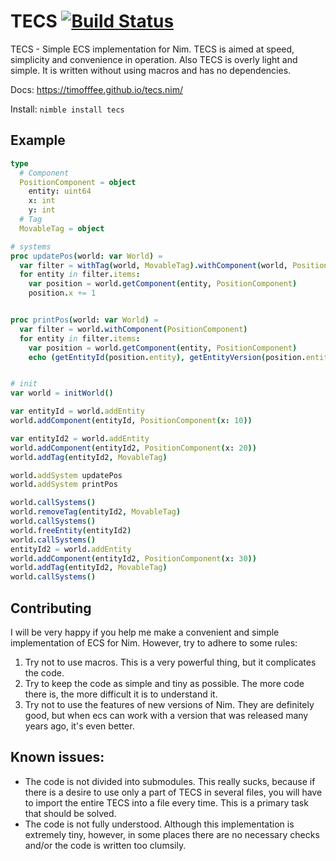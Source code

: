 # TECS [![Build Status](https://github.com/timofffee/tecs/workflows/CI/badge.svg?branch=master)](https://github.com/timofffee/tecs/actions?query=branch%3Amaster)


TECS - Simple ECS implementation for Nim. TECS is aimed at speed, simplicity and convenience in operation. Also TECS is overly light and simple. It is written without using macros and has no dependencies.

Docs: https://timofffee.github.io/tecs.nim/

Install: ```nimble install tecs```

## Example
```Nim
type 
  # Component
  PositionComponent = object
    entity: uint64
    x: int
    y: int
  # Tag
  MovableTag = object

# systems
proc updatePos(world: var World) =
  var filter = withTag(world, MovableTag).withComponent(world, PositionComponent)
  for entity in filter.items:
    var position = world.getComponent(entity, PositionComponent)
    position.x += 1


proc printPos(world: var World) =
  var filter = world.withComponent(PositionComponent)
  for entity in filter.items:
    var position = world.getComponent(entity, PositionComponent)
    echo (getEntityId(position.entity), getEntityVersion(position.entity), position.x, position.y)


# init
var world = initWorld()

var entityId = world.addEntity
world.addComponent(entityId, PositionComponent(x: 10))

var entityId2 = world.addEntity
world.addComponent(entityId2, PositionComponent(x: 20))
world.addTag(entityId2, MovableTag)

world.addSystem updatePos
world.addSystem printPos

world.callSystems()
world.removeTag(entityId2, MovableTag)
world.callSystems()
world.freeEntity(entityId2)
world.callSystems()
entityId2 = world.addEntity
world.addComponent(entityId2, PositionComponent(x: 30))
world.addTag(entityId2, MovableTag)
world.callSystems()
```

## Contributing
I will be very happy if you help me make a convenient and simple implementation of ECS for Nim. However, try to adhere to some rules:
1. Try not to use macros. This is a very powerful thing, but it complicates the code.
2. Try to keep the code as simple and tiny as possible. The more code there is, the more difficult it is to understand it.
3. Try not to use the features of new versions of Nim. They are definitely good, but when ecs can work with a version that was released many years ago, it's even better.

## Known issues:
* The code is not divided into submodules. This really sucks, because if there is a desire to use only a part of TECS in several files, you will have to import the entire TECS into a file every time. This is a primary task that should be solved. 
* The code is not fully understood. Although this implementation is extremely tiny, however, in some places there are no necessary checks and/or the code is written too clumsily.
